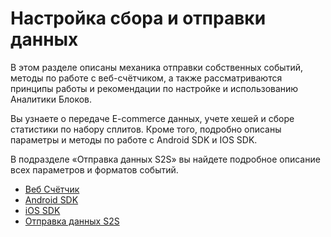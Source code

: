 # Настройка сбора и отправки данных

В этом разделе описаны механика отправки собственных событий, методы по работе с веб-счётчиком, а также рассматриваются принципы работы и рекомендации по настройке и использованию Аналитики Блоков.&#x20;

Вы узнаете о передаче E-commerce данных, учете хешей и сборе статистики по набору сплитов. Кроме того, подробно описаны параметры и методы по работе с Android SDK и IOS SDK.

В подразделе «Отправка данных S2S» вы найдете подробное описание всех параметров и форматов событий.

* [Веб Счётчик](veb-schyotchik/)
* [Android SDK](android-sdk/)
* [iOS SDK](ios-sdk/)
* [Отправка данных S2S](otpravka-dannykh-s2s/)
